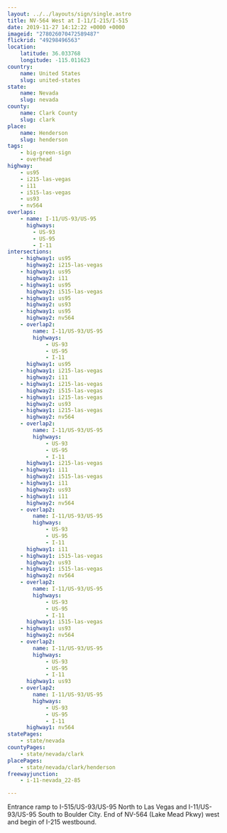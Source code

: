 ```yaml
---
layout: ../../layouts/sign/single.astro
title: NV-564 West at I-11/I-215/I-515
date: 2019-11-27 14:12:22 +0000 +0000
imageid: "278026070472589487"
flickrid: "49298496563"
location:
    latitude: 36.033768
    longitude: -115.011623
country:
    name: United States
    slug: united-states
state:
    name: Nevada
    slug: nevada
county:
    name: Clark County
    slug: clark
place:
    name: Henderson
    slug: henderson
tags:
    - big-green-sign
    - overhead
highway:
    - us95
    - i215-las-vegas
    - i11
    - i515-las-vegas
    - us93
    - nv564
overlaps:
    - name: I-11/US-93/US-95
      highways:
        - US-93
        - US-95
        - I-11
intersections:
    - highway1: us95
      highway2: i215-las-vegas
    - highway1: us95
      highway2: i11
    - highway1: us95
      highway2: i515-las-vegas
    - highway1: us95
      highway2: us93
    - highway1: us95
      highway2: nv564
    - overlap2:
        name: I-11/US-93/US-95
        highways:
            - US-93
            - US-95
            - I-11
      highway1: us95
    - highway1: i215-las-vegas
      highway2: i11
    - highway1: i215-las-vegas
      highway2: i515-las-vegas
    - highway1: i215-las-vegas
      highway2: us93
    - highway1: i215-las-vegas
      highway2: nv564
    - overlap2:
        name: I-11/US-93/US-95
        highways:
            - US-93
            - US-95
            - I-11
      highway1: i215-las-vegas
    - highway1: i11
      highway2: i515-las-vegas
    - highway1: i11
      highway2: us93
    - highway1: i11
      highway2: nv564
    - overlap2:
        name: I-11/US-93/US-95
        highways:
            - US-93
            - US-95
            - I-11
      highway1: i11
    - highway1: i515-las-vegas
      highway2: us93
    - highway1: i515-las-vegas
      highway2: nv564
    - overlap2:
        name: I-11/US-93/US-95
        highways:
            - US-93
            - US-95
            - I-11
      highway1: i515-las-vegas
    - highway1: us93
      highway2: nv564
    - overlap2:
        name: I-11/US-93/US-95
        highways:
            - US-93
            - US-95
            - I-11
      highway1: us93
    - overlap2:
        name: I-11/US-93/US-95
        highways:
            - US-93
            - US-95
            - I-11
      highway1: nv564
statePages:
    - state/nevada
countyPages:
    - state/nevada/clark
placePages:
    - state/nevada/clark/henderson
freewayjunction:
    - i-11-nevada_22-85

---
```

Entrance ramp to I-515/US-93/US-95 North to Las Vegas and I-11/US-93/US-95 South to Boulder City.  End of NV-564 (Lake Mead Pkwy) west and begin of I-215 westbound.